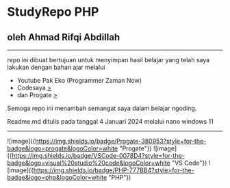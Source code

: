 # StudyRepo PHP
## oleh Ahmad Rifqi Abdillah
___

repo ini dibuat bertujuan untuk menyimpan hasil belajar yang telah saya lakukan dengan bahan ajar melalui

- Youtube Pak Eko (Programmer Zaman Now)
- Codesaya [>](https://codesaya.com)
- dan Progate [>](https://progate.com)

Semoga repo ini menambah semangat saya dalam belajar ngoding.

Readme.md ditulis pada tanggal 4 Januari 2024 melalui nano windows 11

___

![image]({https://img.shields.io/badge/Progate-380953?style=for-the-badge&logo=progate&logoColor=white "Progate"}) ![image]({https://img.shields.io/badge/VSCode-0078D4?style=for-the-badge&logo=visual%20studio%20code&logoColor=white "VS Code"}) ![image]({https://img.shields.io/badge/PHP-777BB4?style=for-the-badge&logo=php&logoColor=white "PHP"})
